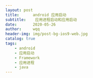 ```yaml
---
layout: post
title:      android 应用启动
subtitle:    应用进程启动和应用启动
date:       2020-05-26
author:     wqq
header-img: img/post-bg-ios9-web.jpg
catalog: true
tags:
    - android
    - 应用启动
    - Framework
    - 应用进程
    - java
---
```


##### 

